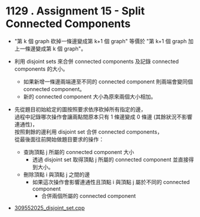 # 1129 . Assignment 15 - Split Connected Components

- "第 k 個 graph 砍掉一條邊變成第 k+1 個 graph" 等價於 "第 k+1 個 graph 加上一條邊變成第 k 個 graph"。
- 利用 disjoint sets 來合併 connected components 及記錄 connected components 的大小。
  - 如果新增一條邊兩端連至不同的 connected component 則兩端會變同個 connected component。
  - 新的 connected component 大小為原來兩個大小相加。
- 先從題目初始給定的圖按照要求依序砍掉所有指定的邊，  
  過程中記錄哪次操作會讓兩點間原本只有 1 條邊變成 0 條邊 (其餘狀況不影響連通性)，  
  按照剩餘的邊利用 disjoint set 合併 connected components，  
  從最後面往前開始做題目要求的操作：
  - 查詢頂點 j 所屬的 connected component 大小
    - 透過 disjoint set 取得頂點 j 所屬的 connected component 並直接得到大小。
  - 刪除頂點 i 與頂點 j 之間的邊
    - 如果這次操作會影響連通性且頂點 i 與頂點 j 屬於不同的 connected component
      - 合併兩個所屬的 connected component

- [309552025_disjoint_set.cpp](submissions/accepted/309552025_disjoint_set.cpp)